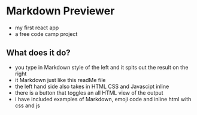 # Markdown Previewer
- my first react app
- a free code camp project

## What does it do?
- you type in Markdown style of the left and it spits out the result on the right
- it Markdown just like this readMe file
- the left hand side also takes in HTML CSS and Javascipt inline
- there is a button that toggles an all HTML view of the output
- i have included examples of Markdown, emoji code and inline html with css and js

